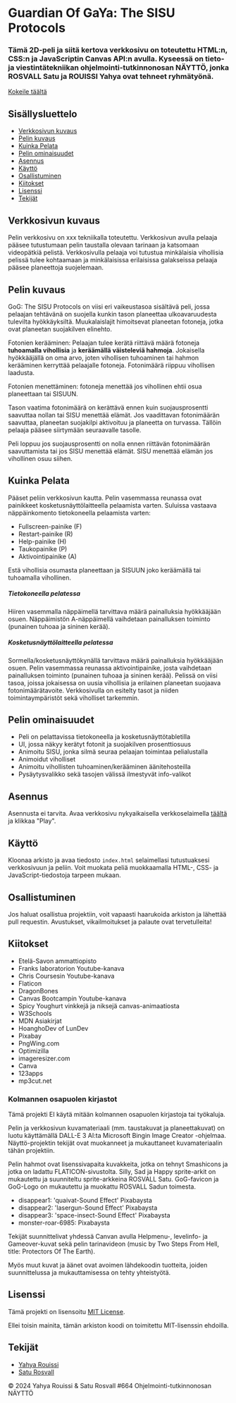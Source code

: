 # Guardian Of GaYa: The SISU Protocols

### Tämä 2D-peli ja siitä kertova verkkosivu on toteutettu HTML:n, CSS:n ja JavaScriptin Canvas API:n avulla. Kyseessä on tieto- ja viestintätekniikan ohjelmointi-tutkinnonosan NÄYTTÖ, jonka  ROSVALL Satu ja ROUISSI Yahya ovat tehneet ryhmätyönä.

[Kokeile täältä](https://saturosvall.github.io/GoG-Sisu-Protocols/)

## Sisällysluettelo

- [Verkkosivun kuvaus](#verkkosivun-kuvaus)
- [Pelin kuvaus](#pelin-kuvaus)
- [Kuinka Pelata](#kuinka-pelata)
- [Pelin ominaisuudet](#pelin-ominaisuudet)
- [Asennus](#asennus)
- [Käyttö](#käyttö)
- [Osallistuminen](#osallistuminen)
- [Kiitokset](#kiitokset)
- [Lisenssi](#lisenssi)
- [Tekijät](#tekijät)

## Verkkosivun kuvaus

Pelin verkkosivu on xxx tekniikalla toteutettu. Verkkosivun avulla pelaaja pääsee tutustumaan pelin taustalla olevaan tarinaan ja katsomaan videopätkiä pelistä. Verkkosivulla pelaaja voi tutustua minkälaisia vihollisia pelissä tulee kohtaamaan ja minkälaisissa erilaisissa galakseissa pelaaja pääsee planeettoja suojelemaan.

## Pelin kuvaus

GoG: The SISU Protocols on viisi eri vaikeustasoa sisältävä peli, jossa pelaajan tehtävänä on suojella kunkin tason planeettaa ulkoavaruudesta tulevilta hyökkäyksiltä. Muukalaislajit himoitsevat planeetan fotoneja, jotka ovat planeetan suojakilven elinehto. 

Fotonien kerääminen: Pelaajan tulee kerätä riittävä määrä fotoneja **tuhoamalla vihollisia** ja **keräämällä väisteleviä hahmoja**.  Jokaisella hyökkääjällä on oma arvo, joten vihollisen tuhoaminen tai hahmon kerääminen kerryttää pelaajalle fotoneja. Fotonimäärä riippuu vihollisen laadusta. 

Fotonien menettäminen: fotoneja menettää jos vihollinen ehtii osua planeettaan tai SISUUN.

Tason vaatima fotonimäärä on kerättävä ennen kuin suojausprosentti saavuttaa nollan tai SISU menettää elämät. Jos vaadittavan fotonimäärän saavuttaa, planeetan suojakilpi aktivoituu ja planeetta on turvassa. Tällöin pelaaja pääsee siirtymään seuraavalle tasolle.

Peli loppuu jos suojausprosentti on nolla ennen riittävän fotonimäärän saavuttamista tai jos SISU menettää elämät. SISU menettää elämän jos vihollinen osuu siihen.

## Kuinka Pelata

Pääset peliin verkkosivun kautta.
Pelin vasemmassa reunassa ovat painikkeet kosketusnäyttölaitteella pelaamista varten. Suluissa vastaava näppäinkomento tietokoneella pelaamista varten:
- Fullscreen-painike (F)
- Restart-painike (R)
- Help-painike (H)
- Taukopainike (P)
- Aktivointipainike (A)


Estä vihollisia osumasta planeettaan ja SISUUN joko keräämällä tai tuhoamalla vihollinen.
##### **Tietokoneella pelatessa** 

Hiiren vasemmalla näppäimellä tarvittava määrä painalluksia hyökkääjään osuen. 
Näppäimistön A-näppäimellä vaihdetaan painalluksen toiminto (punainen tuhoaa ja sininen kerää).

##### **Kosketusnäyttölaitteella pelatessa** 
Sormella/kosketusnäyttökynällä tarvittava määrä painalluksia hyökkääjään osuen. Pelin vasemmassa reunassa aktivointipainike, josta vaihdetaan painalluksen toiminto (punainen tuhoaa ja sininen kerää).
Pelissä on viisi tasoa, joissa jokaisessa on uusia vihollisia ja erilainen planeetan suojaava fotonimäärätavoite.
Verkkosivulla on esitelty tasot ja niiden toimintaympäristöt sekä viholliset tarkemmin.

## Pelin ominaisuudet

- Peli on pelattavissa tietokoneella ja kosketusnäyttötabletilla
- UI, jossa näkyy kerätyt fotonit ja suojakilven prosenttiosuus 
- Animoitu SISU, jonka silmä seuraa pelaajan toimintaa pelialustalla
- Animoidut viholliset
- Animoitu vihollisten tuhoaminen/kerääminen äänitehosteilla
- Pysäytysvalikko sekä tasojen välissä ilmestyvät info-valikot

## Asennus

Asennusta ei tarvita. Avaa verkkosivu nykyaikaisella verkkoselaimella [täältä](https://saturosvall.github.io/GoG-Sisu-Protocols/) ja klikkaa "Play".

## Käyttö

Kloonaa arkisto ja avaa tiedosto `index.html` selaimellasi tutustuaksesi verkkosivuun ja peliin. Voit muokata peliä muokkaamalla HTML-, CSS- ja JavaScript-tiedostoja tarpeen mukaan.

## Osallistuminen

Jos haluat osallistua projektiin, voit vapaasti haarukoida arkiston ja lähettää pull requestin. Avustukset, vikailmoitukset ja palaute ovat tervetulleita!

## Kiitokset

- Etelä-Savon ammattiopisto
- Franks laboratorion Youtube-kanava
- Chris Coursesin Youtube-kanava
- Flaticon
- DragonBones
- Canvas Bootcampin Youtube-kanava
- Spicy Youghurt vinkkejä ja niksejä canvas-animaatiosta
- W3Schools
- MDN Asiakirjat
- HoanghoDev of LunDev
- Pixabay
- PngWing.com
- Optimizilla
- imageresizer.com
- Canva
- 123apps
- mp3cut.net

### Kolmannen osapuolen kirjastot

Tämä projekti EI käytä mitään kolmannen osapuolen kirjastoja tai työkaluja.

Pelin ja verkkosivun kuvamateriaali (mm. taustakuvat ja planeettakuvat) on luotu käyttämällä DALL-E 3 AI:ta Microsoft Bingin Image Creator -ohjelmaa. Näyttö-projektin tekijät ovat muokanneet ja mukauttaneet kuvamateriaalin tähän projektiin.

Pelin hahmot ovat lisenssivapaita kuvakkeita, jotka on tehnyt Smashicons ja jotka on ladattu FLATICON-sivustolta.
Silly, Sad ja Happy sprite-arkit on mukautettu ja suunniteltu sprite-arkkeina ROSVALL Satu.
GoG-favicon ja GoG-Logo on mukautettu ja muokattu ROSVALL Sadun toimesta.

- disappear1: 'quaivat-Sound Effect' Pixabaysta
- disappear2: 'lasergun-Sound Effect' Pixabaysta
- disappear3: 'space-insect-Sound Effect' Pixabaysta
- monster-roar-6985: Pixabaysta

Tekijät suunnittelivat yhdessä Canvan avulla Helpmenu-, levelinfo- ja Gameover-kuvat sekä pelin tarinavideon (music by Two Steps From Hell, title: Protectors Of The Earth).

Myös muut kuvat ja äänet ovat avoimen lähdekoodin tuotteita, joiden suunnittelussa ja mukauttamisessa on tehty yhteistyötä.

## Lisenssi

Tämä projekti on lisensoitu [MIT License](LISENSSI).

Ellei toisin mainita, tämän arkiston koodi on toimitettu MIT-lisenssin ehdoilla.

## Tekijät

- [Yahya Rouissi](https://github.com/Yaro101)
- [Satu Rosvall](https://github.com/saturosvall)

&copy; 2024 Yahya Rouissi & Satu Rosvall #664 Ohjelmointi-tutkinnonosan NÄYTTÖ